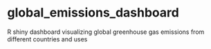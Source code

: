 # global_emissions_dashboard
R shiny dashboard visualizing global greenhouse gas emissions from different countries and uses
